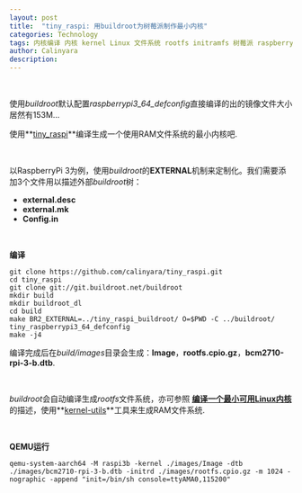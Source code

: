 ```yaml
---
layout: post
title:  "tiny_raspi: 用buildroot为树莓派制作最小内核"
categories: Technology
tags: 内核编译 内核 kernel Linux 文件系统 rootfs initramfs 树莓派 raspberry pi buildroot ramfs fs
author: Calinyara
description:
---
```


<br>

使用*buildroot*默认配置*raspberrypi3_64_defconfig*直接编译的出的镜像文件大小居然有153M...

使用**[tiny_raspi](https://github.com/calinyara/tiny_raspi)**编译生成一个使用RAM文件系统的最小内核吧.

<br>

以RaspberryPi 3为例，使用*buildroot*的**EXTERNAL**机制来定制化。我们需要添加3个文件用以描述外部*buildroot*树：

- **external.desc** 
- **external.mk**
- **Config.in**

<br>

**编译**

```shell
git clone https://github.com/calinyara/tiny_raspi.git
cd tiny_raspi
git clone git://git.buildroot.net/buildroot
mkdir build
mkdir buildroot_dl
cd build
make BR2_EXTERNAL=../tiny_raspi_buildroot/ O=$PWD -C ../buildroot/ tiny_raspberrypi3_64_defconfig
make -j4
```

编译完成后在*build/images*目录会生成：**Image**，**rootfs.cpio.gz**，**bcm2710-rpi-3-b.dtb**.

<br>

*buildroot*会自动编译生成*rootfs*文件系统，亦可参照 [**编译一个最小可用Linux内核**](https://calinyara.github.io/technology/2022/10/16/tiny-linux-kernel.html) 的描述，使用**[kernel-utils](https://github.com/hacker-jie/kernel-utils/tree/bd9da8780850a63ee0cfcfd7168d8fad45223850)**工具来生成RAM文件系统.

<br>

**QEMU运行**

```shell
qemu-system-aarch64 -M raspi3b -kernel ./images/Image -dtb ./images/bcm2710-rpi-3-b.dtb -initrd ./images/rootfs.cpio.gz -m 1024 -nographic -append "init=/bin/sh console=ttyAMA0,115200"
```

<br>



<br>

<!-- Global site tag (gtag.js) - Google Analytics -->

<script async src="https://www.googletagmanager.com/gtag/js?id=UA-66555622-4"></script>
<script>
  window.dataLayer = window.dataLayer || [];
  function gtag(){dataLayer.push(arguments);}
  gtag('js', new Date());
  gtag('config', 'UA-66555622-4');
</script>


<!-- Google tag (gtag.js) -->
<script async src="https://www.googletagmanager.com/gtag/js?id=G-27WH7FZ7KT"></script>
<script>
  window.dataLayer = window.dataLayer || [];
  function gtag(){dataLayer.push(arguments);}
  gtag('js', new Date());

  gtag('config', 'G-27WH7FZ7KT');
</script>